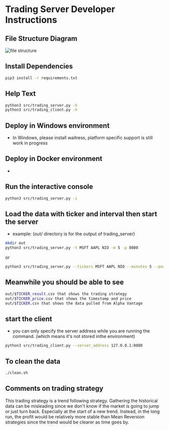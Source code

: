 # Trading Server Developer Instructions

## File Structure Diagram
![file structure](https://user-images.githubusercontent.com/13538182/114333193-c06e3a80-9b15-11eb-8b7b-63344f63ec95.png)

## Install Dependencies 
```sh
pip3 install -r requirements.txt
```
## Help Text
```sh
python3 src/trading_server.py -h
python3 src/trading_client.py -h
```

## Deploy in Windows environment 
- In Windows, please install waitress, platform specific support is still work in progress

## Deploy in Docker environment
-  

## Run the interactive console
```sh
python3 src/trading_server.py -i  
```

## Load the data with ticker and interval then start the server
- example: (out/ directory is for the output of trading_server)
```sh
mkdir out
python3 src/trading_server.py -t MSFT AAPL NIO -m 5 -p 8080
```
or
```sh
python3 src/trading_server.py --tickers MSFT AAPL NIO --minutes 5 --port 8080
```

## Meanwhile you should be able to see
```sh
out/$TICKER_result.csv that shows the trading strategy
out/$TICKER_price.csv that shows the timestamp and price
out/$TICKER.csv that shows the data pulled from Alpha Vantage
```

## start the client
- you can only specify the server address while you are running the command. (which means it's not stored inthe environment)
```sh
python3 src/trading_client.py --server_address 127.0.0.1:8080
```

## To clean the data
```sh
./clean.sh
```

## Comments on trading strategy
This trading strategy is a trend following strategy. Gathering the historical data can be misleading since we don't know if the market is going to jump or just turn back. Especially at the start of a new trend. Instead, in the long run, the profit would be relatively more stable than Mean Reversion strategies since the trend would be clearer as time goes by.
